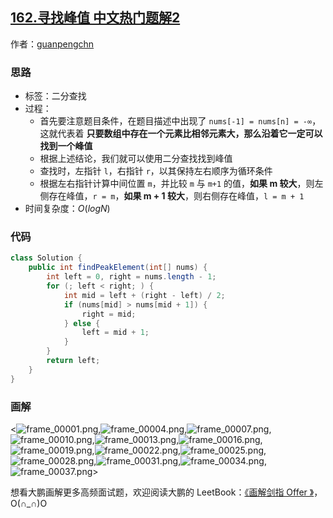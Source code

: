## [162.寻找峰值 中文热门题解2](https://leetcode.cn/problems/find-peak-element/solutions/100000/hua-jie-suan-fa-162-xun-zhao-feng-zhi-by-guanpengc)

作者：[guanpengchn](https://leetcode.cn/u/guanpengchn)
### 思路

- 标签：二分查找
- 过程：
  - 首先要注意题目条件，在题目描述中出现了 `nums[-1] = nums[n] = -∞`，这就代表着 **只要数组中存在一个元素比相邻元素大，那么沿着它一定可以找到一个峰值**
  - 根据上述结论，我们就可以使用二分查找找到峰值
  - 查找时，左指针 `l`，右指针 `r`，以其保持左右顺序为循环条件
  - 根据左右指针计算中间位置 `m`，并比较 `m` 与 `m+1` 的值，**如果 m 较大**，则左侧存在峰值，`r = m`，**如果 m + 1 较大**，则右侧存在峰值，`l = m + 1`
- 时间复杂度：$O(logN)$

### 代码

```Java []
class Solution {
    public int findPeakElement(int[] nums) {
        int left = 0, right = nums.length - 1;
        for (; left < right; ) {
            int mid = left + (right - left) / 2;
            if (nums[mid] > nums[mid + 1]) {
                right = mid;
            } else {
                left = mid + 1;
            }
        }
        return left;
    }
}
```

### 画解

<![frame_00001.png](https://pic.leetcode-cn.com/f1f214e320504a5f29a1cf2fa84ee3fd2ad09030527f444d7d488df7280f8eb7-frame_00001.png),![frame_00004.png](https://pic.leetcode-cn.com/a859a70a8416c246fc00ee46064e2d86cbbc3a5dd0b3cde95fc23812d7bdd070-frame_00004.png),![frame_00007.png](https://pic.leetcode-cn.com/08bf4a9418ccb46ab7bbb265268860eb2d7fe9552d16da5dc870baaa6e1ed06f-frame_00007.png),![frame_00010.png](https://pic.leetcode-cn.com/8afe9ec45d6756676746fd8b0cbeadd0cd871106f1aba9d35773418eced8705a-frame_00010.png),![frame_00013.png](https://pic.leetcode-cn.com/e09181e4e42d330105901e4a185d6d8a4b891e5e30162117241ff5f90d61da14-frame_00013.png),![frame_00016.png](https://pic.leetcode-cn.com/b186999851aafd19f66a9e8f0265a801de231f6dbce938f84184e67aaadbf5b9-frame_00016.png),![frame_00019.png](https://pic.leetcode-cn.com/48850c8205ad62537858ed12e0339be897a42fc36e87e9f0ad7ef372745c9fd5-frame_00019.png),![frame_00022.png](https://pic.leetcode-cn.com/16192a9a14ec6a5dcba27cdde5c1e99db73986631a724658e8a3b5c20bab1544-frame_00022.png),![frame_00025.png](https://pic.leetcode-cn.com/46d6077a7e02dc1c03f5483c01e310e02b6747754effb5f9686e235a610c3222-frame_00025.png),![frame_00028.png](https://pic.leetcode-cn.com/c5e70f20994c5ae210a79c2ae302a24aecfa6d569d80f7a81debb03d946098ac-frame_00028.png),![frame_00031.png](https://pic.leetcode-cn.com/83764b1c288f963ff79378afddd79d3adf0ea3e912782b0902ca944e6f0f282c-frame_00031.png),![frame_00034.png](https://pic.leetcode-cn.com/f8ed3e07e4bd327d58c6004dd8cdc928254dae8e43196acdbbdced9a14f6302d-frame_00034.png),![frame_00037.png](https://pic.leetcode-cn.com/993d7b3d0efe510b187e786f05036298bd2838a32dace0736a745f4254cadb00-frame_00037.png)>

想看大鹏画解更多高频面试题，欢迎阅读大鹏的 LeetBook：[《画解剑指 Offer 》](https://leetcode-cn.com/leetbook/detail/illustrate-lcof/)，O(∩_∩)O